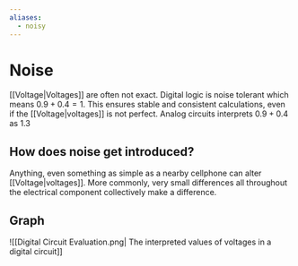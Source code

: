 ```yaml
---
aliases:
  - noisy
---
```

# Noise
[[Voltage|Voltages]] are often not exact. Digital logic is noise tolerant which means $0.9 + 0.4 = 1$. This ensures stable and consistent calculations, even if the [[Voltage|voltages]] is not perfect. Analog circuits interprets $0.9 + 0.4$ as $1.3$

## How does noise get introduced?
Anything, even something as simple as a nearby cellphone can alter [[Voltage|voltages]]. More commonly, very small differences all throughout the electrical component collectively make a difference.

## Graph
![[Digital Circuit Evaluation.png| The interpreted values of voltages in a digital circuit]]